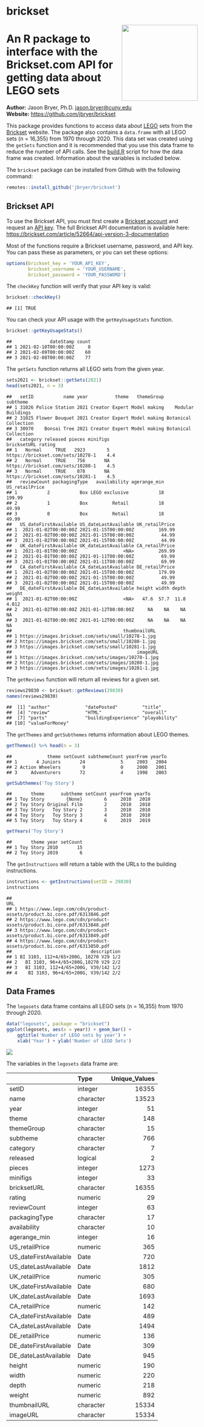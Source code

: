 brickset
================

<a href='https://github.com/jbryer/brickset'><img src='brickset.png' align="right" height="200" /></a>

# An R package to interface with the Brickset.com API for getting data about LEGO sets

**Author:** Jason Bryer, Ph.D. <jason.bryer@cuny.edu>  
**Website:** <https://github.com/jbryer/brickset>

This package provides functions to access data about
[LEGO](https://lego.com) sets from the [Brickset](https://brickset.com)
website. The package also contains a `data.frame` with all LEGO sets (n
= 16,355) from 1970 through 2020. This data set was created using the
`getSets` function and it is recommended that you use this data frame to
reduce the number of API calls. See the [build.R](build.R) script for
how the data frame was created. Information about the variables is
included below.

The `brickset` package can be installed from Github with the following
command:

``` r
remotes::install_github('jbryer/brickset')
```

## Brickset API

To use the Brickset API, you must first create a [Brickset
account](https://brickset.com/signup) and request an [API
key](http://brickset.com/tools/webservices/requestkey). The full
Brickset API documentation is available here:
<https://brickset.com/article/52664/api-version-3-documentation>

Most of the functions require a Brickset username, password, and API
key. You can pass these as parameters, or you can set these options:

``` r
options(brickset_key = 'YOUR_API_KEY',
        brickset_username = 'YOUR_USERNAME',
        brickset_password = 'YOUR_PASSWORD')
```

The `checkKey` function will verify that your API key is valid:

``` r
brickset::checkKey()
```

    ## [1] TRUE

You can check your API usage with the `getKeyUsageStats` function.

``` r
brickset::getKeyUsageStats()
```

    ##              dateStamp count
    ## 1 2021-02-10T00:00:00Z     8
    ## 2 2021-02-09T00:00:00Z    60
    ## 3 2021-02-08T00:00:00Z    77

The `getSets` function returns all LEGO sets from the given year.

``` r
sets2021 <- brickset::getSets(2021)
head(sets2021, n = 3)
```

    ##   setID           name year          theme   themeGroup             subtheme
    ## 1 31026 Police Station 2021 Creator Expert Model making    Modular Buildings
    ## 2 31025 Flower Bouquet 2021 Creator Expert Model making Botanical Collection
    ## 3 30970    Bonsai Tree 2021 Creator Expert Model making Botanical Collection
    ##   category released pieces minifigs                       bricksetURL rating
    ## 1   Normal     TRUE   2923        5 https://brickset.com/sets/10278-1    4.4
    ## 2   Normal     TRUE    756       NA https://brickset.com/sets/10280-1    4.5
    ## 3   Normal     TRUE    878       NA https://brickset.com/sets/10281-1    4.5
    ##   reviewCount packagingType   availability agerange_min US_retailPrice
    ## 1           2           Box LEGO exclusive           18         199.99
    ## 2           1           Box         Retail           18          49.99
    ## 3           0           Box         Retail           18          49.99
    ##   US_dateFirstAvailable US_dateLastAvailable UK_retailPrice
    ## 1  2021-01-02T00:00:00Z 2021-01-15T00:00:00Z         169.99
    ## 2  2021-01-02T00:00:00Z 2021-01-15T00:00:00Z          44.99
    ## 3  2021-01-02T00:00:00Z 2021-01-15T00:00:00Z          44.99
    ##   UK_dateFirstAvailable UK_dateLastAvailable CA_retailPrice
    ## 1  2021-01-01T00:00:00Z                 <NA>         269.99
    ## 2  2021-01-01T00:00:00Z 2021-01-11T00:00:00Z          69.99
    ## 3  2021-01-01T00:00:00Z 2021-01-11T00:00:00Z          69.99
    ##   CA_dateFirstAvailable CA_dateLastAvailable DE_retailPrice
    ## 1  2021-01-02T00:00:00Z 2021-01-15T00:00:00Z         179.99
    ## 2  2021-01-02T00:00:00Z 2021-01-15T00:00:00Z          49.99
    ## 3  2021-01-02T00:00:00Z 2021-01-15T00:00:00Z          49.99
    ##   DE_dateFirstAvailable DE_dateLastAvailable height width depth weight
    ## 1  2021-01-02T00:00:00Z                 <NA>   47.6  57.7  11.8  4.012
    ## 2  2021-01-02T00:00:00Z 2021-01-12T00:00:00Z     NA    NA    NA     NA
    ## 3  2021-01-02T00:00:00Z 2021-01-12T00:00:00Z     NA    NA    NA     NA
    ##                                         thumbnailURL
    ## 1 https://images.brickset.com/sets/small/10278-1.jpg
    ## 2 https://images.brickset.com/sets/small/10280-1.jpg
    ## 3 https://images.brickset.com/sets/small/10281-1.jpg
    ##                                              imageURL
    ## 1 https://images.brickset.com/sets/images/10278-1.jpg
    ## 2 https://images.brickset.com/sets/images/10280-1.jpg
    ## 3 https://images.brickset.com/sets/images/10281-1.jpg

The `getReviews` function will return all reviews for a given set.

``` r
reviews29830 <- brickset::getReviews(29830)
names(reviews29830)
```

    ##  [1] "author"             "datePosted"         "title"             
    ##  [4] "review"             "HTML"               "overall"           
    ##  [7] "parts"              "buildingExperience" "playability"       
    ## [10] "valueForMoney"

The `getThemes` and `getSubthemes` returns information about LEGO
themes.

``` r
getThemes() %>% head(n = 3)
```

    ##             theme setCount subthemeCount yearFrom yearTo
    ## 1       4 Juniors       24             5     2003   2004
    ## 2 Action Wheelers        9             0     2000   2001
    ## 3     Adventurers       72             4     1998   2003

``` r
getSubthemes('Toy Story')
```

    ##       theme      subtheme setCount yearFrom yearTo
    ## 1 Toy Story        {None}        6     2010   2010
    ## 2 Toy Story Original Film        2     2010   2010
    ## 3 Toy Story   Toy Story 2        3     2010   2010
    ## 4 Toy Story   Toy Story 3        4     2010   2010
    ## 5 Toy Story   Toy Story 4        6     2019   2019

``` r
getYears('Toy Story')
```

    ##       theme year setCount
    ## 1 Toy Story 2010       15
    ## 2 Toy Story 2019        6

The `getInstructions` will return a table with the URLs to the building
instructions.

``` r
instructions <- getInstructions(setID = 29830)
instructions
```

    ##                                                                       URL
    ## 1 https://www.lego.com/cdn/product-assets/product.bi.core.pdf/6313846.pdf
    ## 2 https://www.lego.com/cdn/product-assets/product.bi.core.pdf/6313848.pdf
    ## 3 https://www.lego.com/cdn/product-assets/product.bi.core.pdf/6313849.pdf
    ## 4 https://www.lego.com/cdn/product-assets/product.bi.core.pdf/6313850.pdf
    ##                             description
    ## 1 BI 3103, 112+4/65+200G, 10270 V29 1/2
    ## 2   BI 3103, 96+4/65+200G,10270 V29 2/2
    ## 3   BI 3103, 112+4/65+200G, V39/142 1/2
    ## 4    BI 3103, 96+4/65+200G, V39/142 2/2

## Data Frames

The `legosets` data frame contains all LEGO sets (n = 16,355) from 1970
through 2020.

``` r
data("legosets", package = "brickset")
ggplot(legosets, aes(x = year)) + geom_bar() +
    ggtitle('Number of LEGO sets by year') +
    xlab('Year') + ylab('Number of LEGO Sets')
```

![](README_files/figure-gfm/legosets_by_year-1.png)<!-- -->

The variables in the `legosets` data frame are:

|                        | Type      | Unique\_Values |
|:-----------------------|:----------|---------------:|
| setID                  | integer   |          16355 |
| name                   | character |          13523 |
| year                   | integer   |             51 |
| theme                  | character |            148 |
| themeGroup             | character |             15 |
| subtheme               | character |            766 |
| category               | character |              7 |
| released               | logical   |              2 |
| pieces                 | integer   |           1273 |
| minifigs               | integer   |             33 |
| bricksetURL            | character |          16355 |
| rating                 | numeric   |             29 |
| reviewCount            | integer   |             63 |
| packagingType          | character |             17 |
| availability           | character |             10 |
| agerange\_min          | integer   |             16 |
| US\_retailPrice        | numeric   |            365 |
| US\_dateFirstAvailable | Date      |            720 |
| US\_dateLastAvailable  | Date      |           1812 |
| UK\_retailPrice        | numeric   |            305 |
| UK\_dateFirstAvailable | Date      |            680 |
| UK\_dateLastAvailable  | Date      |           1693 |
| CA\_retailPrice        | numeric   |            142 |
| CA\_dateFirstAvailable | Date      |            489 |
| CA\_dateLastAvailable  | Date      |           1494 |
| DE\_retailPrice        | numeric   |            136 |
| DE\_dateFirstAvailable | Date      |            309 |
| DE\_dateLastAvailable  | Date      |            945 |
| height                 | numeric   |            190 |
| width                  | numeric   |            220 |
| depth                  | numeric   |            218 |
| weight                 | numeric   |            892 |
| thumbnailURL           | character |          15334 |
| imageURL               | character |          15334 |
